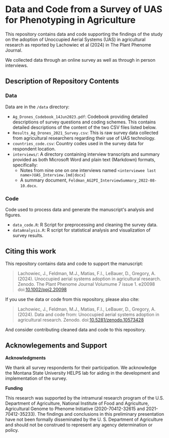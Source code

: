 # Data and Code from a Survey of UAS for Phenotyping in Agriculture

This repository contains data and code supporting the findings of the study 
on the adoption of Unoccupied Aerial Systems (UAS) in agricultural research 
as reported by Lachowiec et al (2024) in The Plant Phenome Journal.

We collected data through an online survey as well as through in person interviews.

## Description of Repository Contents

### Data

Data are in the `/data` directory:

* `Ag_Drones_Codebook_14Jun2023.pdf`: Codebook providing detailed descriptions of survey questions and coding schemes. This contains detailed descriptions of the content of the two CSV files listed below. 
* `Results_Ag_Drones_2021_Survey.csv`: This is raw survey data collected from agricultural researchers regarding their use of UAS technology.
* `countries_code.csv`: Country codes used in the survey data for respondent location.
* `interviews/`: A directory containing interview transcripts and summary provided as both Microsoft Word and plain text (Markdown) formats, specifically:
   * Notes from nine one on one interviews named `<interviewee last name>)UAS_Interview.[md|docx]`
   * A summary document, `Feldman_AG2PI_InterviewSummary_2022-08-10.docx`.

### Code

Code used to process data and generate the manuscript's analysis and figures.

* `data_code.R`: R Script for preprocessing and cleaning the survey data.
* `dataAnalysis.R`: R script for statistical analysis and visualization of survey results.


## Citing this work

This repository contains data and code to support the manuscript:

> Lachowiec, J., Feldman, M.J., Matias, F.I., LeBauer, D., Gregory, A. (2024). Unoccupied aerial systems adoption in agricultural research. Zenodo. The Plant Phenome Journal Volumume 7 issue 1. e20098 doi:[10.1002/ppj2.20098](https://doi.org/10.1002/ppj2.20098)

If you use the data or code from this repository, please also cite:

> Lachowiec, J., Feldman, M.J., Matias, F.I., LeBauer, D., Gregory, A. (2024). Data and code from: Unoccupied aerial systems adoption in agricultural research. Zenodo. doi:[10.5281/zenodo.10573428](https://doi.org10.5281/zenodo.10573428)

And consider contributing cleaned data and code to this repository.

## Acknowlegements and Support

**Acknowledgments**

We thank all survey respondents for their participation. We acknowledge
the Montana State University HELPS lab for aiding in the development and
implementation of the survey.

**Funding**

This research was supported by the intramural research program of the
U.S. Department of Agriculture, National Institute of Food and
Agriculture, Agricultural Genome to Phenome Initiative (2020-70412-32615
and 2021-70412-35233). The findings and conclusions in this preliminary
presentation have not been formally disseminated by the U. S. Department
of Agriculture and should not be construed to represent any agency
determination or policy.

